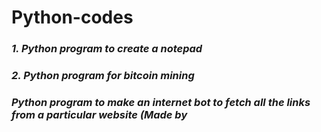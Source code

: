 # Python-codes
<h3><I>1. Python program to create a notepad</I> </h3>
<h3><I>2. Python program for bitcoin mining </I> </h3>
<h3><I>Python program to make an internet bot to fetch all the links from a particular website (Made by <a href="https://github.com/Swayms-stack"><div class=Swayms-stack></a></I></h3>
